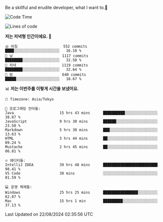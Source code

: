 Be a skillful and erudite developer, what I want to.👶

<!--START_SECTION:waka-->
![Code Time](http://img.shields.io/badge/Code%20Time-1%2C198%20hrs%202%20mins-blue)

![Lines of code](https://img.shields.io/badge/%EC%A0%80%EB%8A%94%20%EC%97%AC%ED%83%9C%EA%B9%8C%EC%A7%80%20-2.7%20million%20%EC%A4%84%EC%9D%98%20%EC%BD%94%EB%93%9C%EB%A5%BC%20%EC%9E%91%EC%84%B1%ED%96%88%EC%96%B4%EC%9A%94.-blue)

**저는 저녁형 인간이에요. 🦉** 

```text
🌞 아침                     552 commits         ████░░░░░░░░░░░░░░░░░░░░░   16.10 % 
🌆 낮　                     1117 commits        ████████░░░░░░░░░░░░░░░░░   32.58 % 
🌃 저녁                     1119 commits        ████████░░░░░░░░░░░░░░░░░   32.64 % 
🌙 밤　                     640 commits         █████░░░░░░░░░░░░░░░░░░░░   18.67 % 
```


📊 **저는 이번주를 이렇게 시간을 보냈어요.** 

```text
🕑︎ Timezone: Asia/Tokyo

💬 프로그래밍 언어들: 
Java                     15 hrs 43 mins      ██████████░░░░░░░░░░░░░░░   38.87 % 
JavaScript               9 hrs 30 mins       ██████░░░░░░░░░░░░░░░░░░░   23.50 % 
Markdown                 5 hrs 30 mins       ███░░░░░░░░░░░░░░░░░░░░░░   13.63 % 
HTML                     3 hrs 44 mins       ██░░░░░░░░░░░░░░░░░░░░░░░   09.24 % 
Mustache                 2 hrs 45 mins       ██░░░░░░░░░░░░░░░░░░░░░░░   06.81 % 

🔥 에디터들: 
IntelliJ IDEA            39 hrs 48 mins      █████████████████████████   98.41 % 
VS Code                  38 mins             ░░░░░░░░░░░░░░░░░░░░░░░░░   01.59 % 

💻 운영 체제들: 
Windows                  25 hrs 25 mins      ████████████████░░░░░░░░░   62.87 % 
Mac                      15 hrs 1 min        █████████░░░░░░░░░░░░░░░░   37.13 % 
```


 Last Updated on 22/08/2024 02:35:56 UTC
<!--END_SECTION:waka-->
